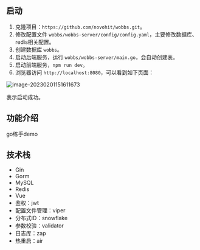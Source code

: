 ## 启动

1. 克隆项目：`https://github.com/novohit/wobbs.git`。
2. 修改配置文件 `wobbs/wobbs-server/config/config.yaml`，主要修改数据库、redis相关配置。
3. 创建数据库 `wobbs`。
4. 启动后端服务，运行 `wobbs/wobbs-server/main.go`，会自动创建表。
5. 启动前端服务，`npm run dev`。
6. 浏览器访问 `http://localhost:8080`，可以看到如下页面：

![image-20230201151611673](https://zwx-images-1305338888.cos.ap-guangzhou.myqcloud.com/img/2023/02/01/image-20230201151611673.png)

表示启动成功。

## 功能介绍

go练手demo

## 技术栈

- Gin
- Gorm
- MySQL
- Redis
- Vue
- 鉴权：jwt
- 配置文件管理：viper
- 分布式ID：snowflake
- 参数校验：validator
- 日志库：zap
- 热重启：air
